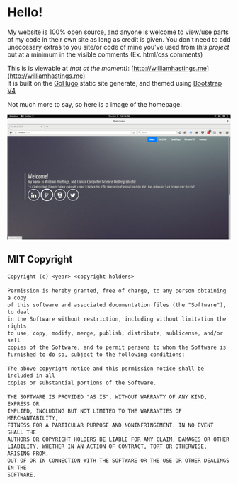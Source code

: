 Hello!
======

My website is 100% open source, and anyone is welcome to view/use parts of my code in their own site as long as credit is given. You don't need to add uneccesary extras to you site/or code of mine you've used from _this project_ but at a minimum in the visible comments (Ex. html/css comments)  
  
  
This is is viewable at _(not at the moment)_: [http://williamhastings.me](http://williamhastings.me)  
It is built on the [GoHugo](http://gohugo.io/) static site generate, and themed using [Bootstrap V4](https://getbootstrap.com/)  

Not much more to say, so here is a image of the homepage:  
  
![logo](screengrab.png)
  
  
  
  
  
MIT Copyright
------
```
Copyright (c) <year> <copyright holders>

Permission is hereby granted, free of charge, to any person obtaining a copy
of this software and associated documentation files (the "Software"), to deal
in the Software without restriction, including without limitation the rights
to use, copy, modify, merge, publish, distribute, sublicense, and/or sell
copies of the Software, and to permit persons to whom the Software is
furnished to do so, subject to the following conditions:

The above copyright notice and this permission notice shall be included in all
copies or substantial portions of the Software.

THE SOFTWARE IS PROVIDED "AS IS", WITHOUT WARRANTY OF ANY KIND, EXPRESS OR
IMPLIED, INCLUDING BUT NOT LIMITED TO THE WARRANTIES OF MERCHANTABILITY,
FITNESS FOR A PARTICULAR PURPOSE AND NONINFRINGEMENT. IN NO EVENT SHALL THE
AUTHORS OR COPYRIGHT HOLDERS BE LIABLE FOR ANY CLAIM, DAMAGES OR OTHER
LIABILITY, WHETHER IN AN ACTION OF CONTRACT, TORT OR OTHERWISE, ARISING FROM,
OUT OF OR IN CONNECTION WITH THE SOFTWARE OR THE USE OR OTHER DEALINGS IN THE
SOFTWARE.
```
